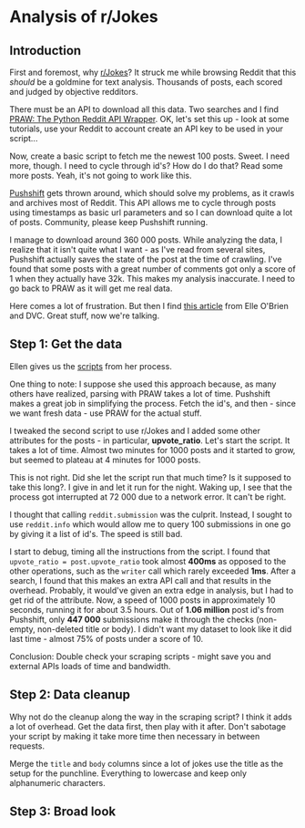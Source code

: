 # Analysis of r/Jokes

## Introduction

First and foremost, why [r/Jokes](https://reddit.com/r/jokes)? It struck me while browsing Reddit that this *should* be a goldmine for text analysis. Thousands of posts, each scored and judged by objective redditors.

There must be an API to download all this data. Two searches and I find [PRAW: The Python Reddit API Wrapper](https://praw.readthedocs.io/en/latest/). OK, let's set this up - look at some tutorials, use your Reddit to account create an API key to be used in your script...

Now, create a basic script to fetch me the newest 100 posts. Sweet. I need more, though. I need to cycle through id's? How do I do that? Read some more posts. Yeah, it's not going to work like this. 

[Pushshift](https://pushshift.io/) gets thrown around, which should solve my problems, as it crawls and archives most of Reddit. This API allows me to cycle through posts using timestamps as basic url parameters and so I can download quite a lot of posts. Community, please keep Pushshift running.

I manage to download around 360 000 posts. While analyzing the data, I realize that it isn't quite what I want - as I've read from several sites, Pushshift actually saves the state of the post at the time of crawling. I've found that some posts with a great number of comments got only a score of 1 when they actually have 32k. This makes my analysis inaccurate. I need to go back to PRAW as it will get me real data.

Here comes a lot of frustration. But then I find [this article](https://dvc.org/blog/a-public-reddit-dataset) from Elle O'Brien and DVC. Great stuff, now we're talking.

## Step 1: Get the data

Ellen gives us the [scripts](https://github.com/iterative/aita_dataset) from her process.

One thing to note: I suppose she used this approach because, as many others have realized, parsing with PRAW takes a lot of time. Pushshift makes a great job in simplifying the process. Fetch the id's, and then - since we want fresh data - use PRAW for the actual stuff.

I tweaked the second script to use r/Jokes and I added some other attributes for the posts - in particular, **upvote_ratio**. Let's start the script. It takes a lot of time. Almost two minutes for 1000 posts and it started to grow, but seemed to plateau at 4 minutes for 1000 posts.

This is not right. Did she let the script run that much time? Is it supposed to take this long?. I give in and let it run for the night. Waking up, I see that the process got interrupted at 72 000 due to a network error. It can't be right.

I thought that calling `reddit.submission` was the culprit. Instead, I sought to use `reddit.info` which would allow me to query 100 submissions in one go by giving it a list of id's. The speed is still bad.

I start to debug, timing all the instructions from the script. I found that `upvote_ratio = post.upvote_ratio` took almost **400ms** as opposed to the other operations, such as the `writer` call which rarely exceeded **1ms**. After a search, I found that this makes an extra API call and that results in the overhead. Probably, it would've given an extra edge in analysis, but I had to get rid of the attribute. Now, a speed of 1000 posts in approximately 10 seconds, running it for about 3.5 hours. Out of **1.06 million** post id's from Pushshift, only **447 000** submissions make it through the checks (non-empty, non-deleted title or body). I didn't want my dataset to look like it did last time - almost 75% of posts under a score of 10.

Conclusion: Double check your scraping scripts - might save you and external APIs loads of time and bandwidth.

## Step 2: Data cleanup

Why not do the cleanup along the way in the scraping script? I think it adds a lot of overhead. Get the data first, then play with it after. Don't sabotage your script by making it take more time then necessary in between requests.

Merge the `title` and `body` columns since a lot of jokes use the title as the setup for the punchline. Everything to lowercase and keep only alphanumeric characters.

## Step 3: Broad look
